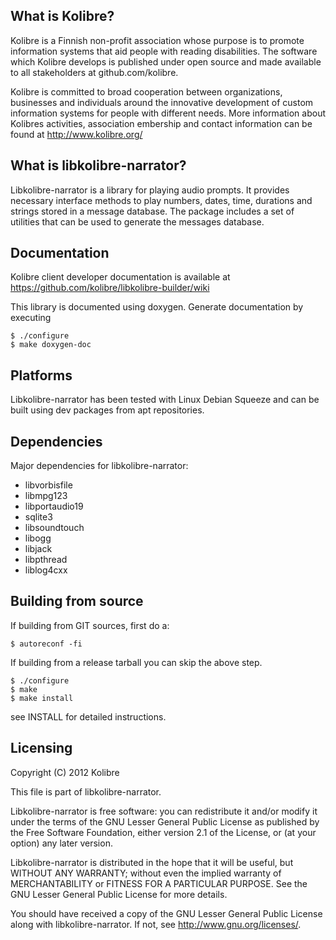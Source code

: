 What is Kolibre?
---------------------------------
Kolibre is a Finnish non-profit association whose purpose is to promote
information systems that aid people with reading disabilities. The software
which Kolibre develops is published under open source and made available to all
stakeholders at github.com/kolibre.

Kolibre is committed to broad cooperation between organizations, businesses and
individuals around the innovative development of custom information systems for
people with different needs. More information about Kolibres activities, association 
embership and contact information can be found at http://www.kolibre.org/


What is libkolibre-narrator?
---------------------------------
Libkolibre-narrator is a library for playing audio prompts. It provides necessary
interface methods to play numbers, dates, time, durations and strings stored in
a message database. The package includes a set of utilities that can be used to
generate the messages database.


Documentation
---------------------------------
Kolibre client developer documentation is available at 
https://github.com/kolibre/libkolibre-builder/wiki

This library is documented using doxygen. Generate documentation by executing

    $ ./configure
    $ make doxygen-doc


Platforms
---------------------------------
Libkolibre-narrator has been tested with Linux Debian Squeeze and can be built
using dev packages from apt repositories.


Dependencies
---------------------------------
Major dependencies for libkolibre-narrator:

* libvorbisfile
* libmpg123
* libportaudio19
* sqlite3
* libsoundtouch
* libogg
* libjack
* libpthread
* liblog4cxx


Building from source
---------------------------------
If building from GIT sources, first do a:

    $ autoreconf -fi

If building from a release tarball you can skip the above step.

    $ ./configure
    $ make
    $ make install

see INSTALL for detailed instructions.


Licensing
---------------------------------
Copyright (C) 2012 Kolibre

This file is part of libkolibre-narrator.

Libkolibre-narrator is free software: you can redistribute it and/or modify
it under the terms of the GNU Lesser General Public License as published by
the Free Software Foundation, either version 2.1 of the License, or
(at your option) any later version.

Libkolibre-narrator is distributed in the hope that it will be useful,
but WITHOUT ANY WARRANTY; without even the implied warranty of
MERCHANTABILITY or FITNESS FOR A PARTICULAR PURPOSE.  See the
GNU Lesser General Public License for more details.

You should have received a copy of the GNU Lesser General Public License
along with libkolibre-narrator. If not, see <http://www.gnu.org/licenses/>.
